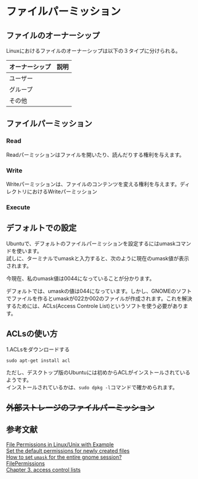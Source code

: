 # ファイルパーミッション
## ファイルのオーナーシップ
Linuxにおけるファイルのオーナーシップは以下の３タイプに分けられる。

|オーナーシップ|説明|
|:--|:--|
|ユーザー||
|グループ||
|その他||

## ファイルパーミッション
### Read
Readパーミッションはファイルを開いたり、読んだりする権利を与えます。
### Write
Writeパーミッションは、ファイルのコンテンツを変える権利を与えます。ディレクトリにおけるWriteパーミッション
### Execute

<!--
## ファイルマネージャーでの取扱い
### ファイルの場合
ファイルにおいて、プログラムとして実行可能かどうかはチェックポックスで一括して設定できる。
Read-only=r--  
Read and write=rw-  
None=---
### フォルダーの場合
List files only=r--  
Access files=r-x  
Create and delete files=rwx  
None=---
-->

## デフォルトでの設定
Ubuntuで、デフォルトのファイルパーミッションを設定するにはumaskコマンドを使います。  
試しに、ターミナルでumaskと入力すると、次のように現在のumask値が表示されます。

今現在、私のumask値は0044になっていることが分かります。

デフォルトでは、umaskの値は044になっています。しかし、GNOMEのソフトでファイルを作るとumaskが022か002のファイルが作成されます。これを解決するためには、ACLs(Access Controle List)というソフトを使う必要があります。

<!--
参考  
044=-rw--w--w-, drwx-wx-wx  
022=-rw-r--r--, drwxr-xr-x   gedit  
002=-rw-rw-r--, drwxrwxr-x   nautilus, others
-->
## ACLsの使い方
1.ACLsをダウンロードする
```
sudo apt-get install acl
```
ただし、デスクトップ版のUbuntuには初めからACLがインストールされているようです。  
インストールされているかは、`sudo dpkg -l`コマンドで確かめられます。

## ~~外部ストレージのファイルパーミッション~~

## 参考文献
[File Permissions in Linux/Unix with Example](https://www.guru99.com/file-permissions.html)  
[Set the default permissions for newly created files](https://geek-university.com/linux/set-the-default-permissions-for-newly-created-files/)  
[How to set `umask` for the entire gnome session?](https://unix.stackexchange.com/questions/254378/how-to-set-umask-for-the-entire-gnome-session)  
[FilePermissions](https://help.ubuntu.com/community/FilePermissions)  
[Chapter 3. access control lists](http://linux-training.be/storage/ch03.html)
